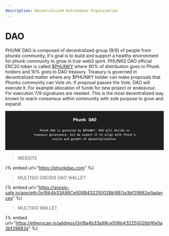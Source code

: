 ```yaml
---
description: Decentralized Autonomous Organisation
---
```


# DAO

PHUNK DAO is composed of decentralized group (9/9) of people from phunks community, it's goal is to build and support a healthy environment for phunk community to grow in true web3 spirit. PHUNKS DAO official ERC20 token is called [$PHUNKY](phunky.md) where 90% of distribution goes to Phunk holders and 10% goes to DAO treasury. Treasury is governed in decentralized matter where any $PHUNKY holder can make proposals that Phunks community can Vote on. If proposal passes the Vote, DAO will execute it. For example allocation of funds for new project or endeavour. For execution 7/9 signatures are needed. This is the most decentralized way known to reach consensus within community with sole purpose to grow and expand&#x20;

![](<../.gitbook/assets/Screen Shot 2022-03-17 at 18.07.13.png>)

> WEBSITE

{% embed url="https://phunkdao.com" %}

> MULTISIG GNOSIS DAO WALLET

{% embed url="https://gnosis-safe.io/app/eth:0xf8A4b33A98Ce506B43225002Bb16E0a3bf29882e/balances" %}

> MULTISIG WALLET

{% embed url="https://etherscan.io/address/0xf8a4b33a98ce506b43225002bb16e0a3bf29882e" %}
